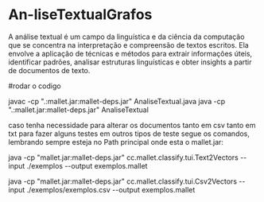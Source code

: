 # An-liseTextualGrafos
A análise textual é um campo da linguística e da ciência da computação que se concentra na interpretação e compreensão de textos escritos. Ela envolve a aplicação de técnicas e métodos para extrair informações úteis, identificar padrões, analisar estruturas linguísticas e obter insights a partir de documentos de texto.




#rodar o codigo

javac -cp ".:mallet.jar:mallet-deps.jar" AnaliseTextual.java
java -cp ".:mallet.jar:mallet-deps.jar" AnaliseTextual


caso tenha necessidade para alterar os documentos tanto em csv tanto em txt para fazer alguns testes em outros tipos de teste segue os comandos, lembrando sempre esteja no Path principal onde esta o mallet.jar:

java -cp "mallet.jar:mallet-deps.jar" cc.mallet.classify.tui.Text2Vectors --input ./exemplos --output exemplos.mallet


java -cp "mallet.jar:mallet-deps.jar" cc.mallet.classify.tui.Csv2Vectors --input ./exemplos/exemplos.csv --output exemplos.mallet

